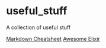 # useful_stuff
A collection of useful stuff


[Markdown Cheatsheet](https://github.com/tchapi/markdown-cheatsheet/blob/master/README.md)
[Awesome Elixir](https://github.com/h4cc/awesome-elixir)
